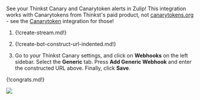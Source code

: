 See your Thinkst Canary and Canarytoken alerts in Zulip! This integration works with
Canarytokens from Thinkst's paid product, not [canarytokens.org][canarytokens] - see the
[Canarytoken](/integrations/doc/canarytoken) integration for those!

1. {!create-stream.md!}

1. {!create-bot-construct-url-indented.md!}

1. Go to your Thinkst Canary settings, and click on **Webhooks** on
   the left sidebar. Select the **Generic** tab. Press
   **Add Generic Webhook** and enter the constructed URL above. Finally,
   click **Save**.

{!congrats.md!}

![](/static/images/integrations/thinkst/001.png)

[canarytokens]: https://canarytokens.org
